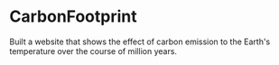 # CarbonFootprint
Built a website that shows the effect of carbon emission to the Earth's temperature over the course of million years.
